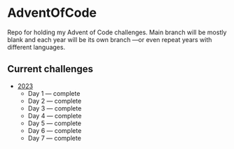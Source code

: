 # AdventOfCode
Repo for holding my Advent of Code challenges. Main branch will be mostly blank and each year will be its own branch —or even repeat years with different languages.

## Current challenges

* [2023](https://github.com/mosqueteiro/AdventOfCode/tree/2023)
    * Day 1 — complete
    * Day 2 — complete
    * Day 3 — complete
    * Day 4 — complete
    * Day 5 — complete
    * Day 6 — complete
    * Day 7 — complete

